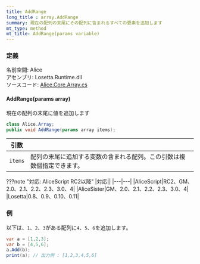 ```yaml
---
title: AddRange
long_title : array.AddRange
summary: 現在の配列の末尾にその配列に含まれるすべての要素を追加します
mt_type: method
mt_title: AddRange(params variable)
---
```


### 定義
名前空間: Alice<br/>
アセンブリ: Losetta.Runtime.dll<br/>
ソースコード: [Alice.Core.Array.cs](https://github.com/WSOFT-Project/Losetta/blob/master/Losetta.Runtime/Core/Extension/Alice.Core.Array.cs)

#### AddRange(params array)

現在の配列の末尾に値を追加します

```cs title="AliceScript"
class Alice.Array;
public void AddRange(params array items);
```

|引数| |
|-|-|
|`items`|配列の末尾に追加する変数の含まれる配列。この引数は複数個指定できます。|

???note "対応: AliceScript RC2以降"
    |対応||
    |---|---|
    |AliceScript|RC2、GM、2.0、2.1、2.2、2.3、3.0、4|
    |AliceSister|GM、2.0、2.1、2.2、2.3、3.0、4|
    |Losetta|0.8、0.9、0.10、0.11|

### 例
以下は、`1`、`2`、`3`がある配列に`4`、`5`、`6`を追加します。

```cs title="AliceScript"
var a = [1,2,3];
var b = [4,5,6];
a.Add(b);
print(a); // 出力例 : [1,2,3,4,5,6]
```
